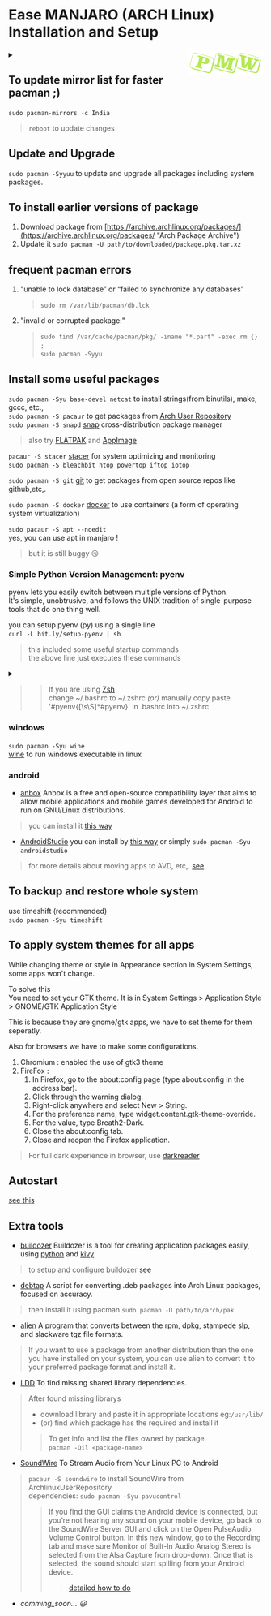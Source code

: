 # Ease MANJARO (ARCH Linux) Installation and Setup

<details>
    <summary>
        <img src="https://raw.githubusercontent.com/nkpro2000sr/man-manjaro/master/_static/img/pwm.png" align="right" height="50" width="150"
             title="Install manjaro '/WithWin'dows and '/AlsoPrime'OS">
    </summary>
    <div align="right"> <br>
    <h3>PrimeOS | Manjaro | Windows</h3>
    <p>Install manjaro <a href="https://nkpro2000sr.github.io/man-manjaro/WithWin">/WithWin</a>dows and
        <a href="https://nkpro2000sr.github.io/man-manjaro/AlsoPrime">/AlsoPrime</a>OS</p>
    </div>
</details>

## To update mirror list for faster pacman ;)
`sudo pacman-mirrors -c India`
> `reboot` to update changes

## Update and Upgrade 
`sudo pacman -Syyuu` to update and upgrade all packages including system packages.

## To install earlier versions of package
1. Download package from [https://archive.archlinux.org/packages/](https://archive.archlinux.org/packages/ "Arch Package Archive")
2. Update it `sudo pacman -U path/to/downloaded/package.pkg.tar.xz`  

## frequent pacman errors
1. "unable to lock database” or “failed to synchronize any databases”
   > `sudo rm /var/lib/pacman/db.lck`
2. "invalid or corrupted package:"
   > `sudo find /var/cache/pacman/pkg/ -iname "*.part" -exec rm {} ;`  
   > `sudo pacman -Syyu`

## Install some useful packages
`sudo pacman -Syu base-devel netcat` to install strings(from binutils), make, gccc, etc.,  
`sudo pacman -S pacaur` to get packages from [Arch User Repository](https://aur.archlinux.org/ "https://aur.archlinux.org/")  
`sudo pacman -S snapd` [snap](https://snapcraft.io/ "One build for all Linux and IoT") cross-distribution package manager  
> also try [FLATPAK](https://flatpak.org/ "Linux cross-distribution application sandboxing and distribution framework") 
and [AppImage](https://appimage.org/ "Download an application, make it executable, and run! No need to install")

`pacaur -S stacer` [stacer](https://oguzhaninan.github.io/Stacer-Web/ "https://github.com/oguzhaninan/Stacer") for system optimizing and monitoring  
`sudo pacman -S bleachbit htop powertop iftop iotop`  

`sudo pacman -S git` [git](https://git-scm.com/ "https://git-scm.com/") to get packages from open source repos like github,etc,.

`sudo pacman -S docker` [docker](https://www.docker.com/ "https://www.docker.com/") to use containers (a form of operating system virtualization)

`sudo pacaur -S apt --noedit`  
yes, you can use apt in manjaro !  
> but it is still buggy :smirk:  

### Simple Python Version Management: pyenv  
pyenv lets you easily switch between multiple versions of Python.  
It's simple, unobtrusive, and follows the UNIX tradition of single-purpose tools that do one thing well.

you can setup pyenv (py) using a single line  
`curl -L bit.ly/setup-pyenv | sh`
> this included some useful startup commands  
> the above line just executes these commands

<details>
<summary></summary>
<script src="https://gist.github.com/nkpro2000sr/53049a2372a6e2ba2cc779b98b33c975.js"></script>  
</details>

>> If you are using [Zsh](https://www.zsh.org/ "Zsh is a shell designed for interactive use")  
>> change ~/.bashrc to ~/.zshrc *(or)* manually copy paste '#pyenv{[\s\S]\*#pyenv}' in .bashrc into ~/.zshrc  

### windows
`sudo pacman -Syu wine`  
[wine](https://www.winehq.org/ "https://www.winehq.org/") to run windows executable in linux

### android
* [anbox](https://anbox.io/ "https://anbox.io/") Anbox is a free and open-source compatibility layer that aims to allow mobile applications and mobile games developed for Android to run on GNU/Linux distributions.
> you can install it [this way](https://forum.manjaro.org/t/running-android-applications-on-arch-using-anbox/53332 "to install anbox")  
* [AndroidStudio](https://developer.android.com/studio "https://developer.android.com/studio") you can install by [this way](https://linuxconfig.org/how-to-install-android-studio-on-manjaro-18-linux "to install AndroidStudio") or simply `sudo pacman -Syu androidstudio`
> for more details about moving apps to AVD, etc,. [see](/man-manjaro/AndroidStudio)

## To backup and restore whole system 
use timeshift (recommended)  
`sudo pacman -Syu timeshift`

## To apply system themes for all apps
While changing theme or style in Appearance section in System Settings,
some apps won't change.

To solve this  
You need to set your GTK theme. It is in System Settings > Application Style > GNOME/GTK Application Style

This is because they are gnome/gtk apps, we have to set theme for them seperatly.

Also for browsers we have to make some configurations.

1. Chromium : enabled the use of gtk3 theme
2. FireFox : 
    1. In Firefox, go to the about:config page (type about:config in the address bar).
    2. Click through the warning dialog.
    3. Right-click anywhere and select New > String.
    4. For the preference name, type widget.content.gtk-theme-override.
    5. For the value, type Breath2-Dark.
    6. Close the about:config tab.
    7. Close and reopen the Firefox application.

> For full dark experience in browser, use [darkreader](https://darkreader.org/ "Extension for Browser")

## Autostart
[see this](https://wiki.archlinux.org/index.php/XDG_Autostart "in wiki.archlinux")

## Extra tools
* [buildozer](https://github.com/kivy/buildozer "github") Buildozer is a tool for creating application packages easily, using [python](https://www.python.org/ "https://www.python.org/") and [kivy](https://kivy.org "https://kivy.org")  
> to setup and configure buildozer [see](/man-manjaro/buildozer)
* [debtap](https://github.com/helixarch/debtap "DEB To Arch \(Linux\) Package") A script for converting .deb packages into Arch Linux packages, focused on accuracy.
> then install it using pacman `sudo pacman -U path/to/arch/pak`
* [alien](https://github.com/mildred/alien "Package converter .many -> .deb") A program that converts between the rpm, dpkg, stampede slp, and slackware tgz file formats.
> If you want to use a package from another distribution than the one you have installed on your system, you can use alien to convert it to your preferred package format and install it.
* [LDD](https://linoxide.com/linux-command/ldd-command-examples-linux/ "List Dynamic Dependencies") To find missing shared library dependencies.
> After found missing librarys
> * download library and paste it in appropriate locations eg:`/usr/lib/`
> * (or) find which package has the required and install it
>> To get info and list the files owned by package  
>> `pacman -Qil <package-name>`
* [SoundWire](http://georgielabs.net/ "HomePage") To Stream Audio from Your Linux PC to Android
> `pacaur -S soundwire` to install SoundWire from ArchlinuxUserRepository  
> dependencies: `sudo pacman -Syu pavucontrol`  
>> If you find the GUI claims the Android device is connected, but you’re not hearing any sound on your mobile device,
>> go back to the SoundWire Server GUI and click on the Open PulseAudio Volume Control button.
>> In this new window, go to the Recording tab and make sure Monitor of Built-In Audio Analog Stereo is selected from the Alsa Capture from drop-down.
>> Once that is selected, the sound should start spilling from your Android device.
>>> [detailed how to do](https://www.linux.com/topic/desktop/how-stream-audio-your-linux-pc-android/ "more details")
* *comming_soon... :smiley:*
